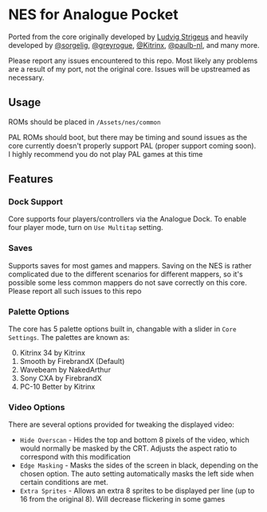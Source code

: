 # NES for Analogue Pocket

Ported from the core originally developed by [Ludvig Strigeus](https://github.com/strigeus/fpganes) and heavily developed by [@sorgelig](https://github.com/sorgelig), [@greyrogue](https://github.com/greyrogue), [@Kitrinx](https://github.com/Kitrinx), [@paulb-nl](https://github.com/paulb-nl), and many more.

Please report any issues encountered to this repo. Most likely any problems are a result of my port, not the original core. Issues will be upstreamed as necessary.

## Usage

ROMs should be placed in `/Assets/nes/common`

PAL ROMs should boot, but there may be timing and sound issues as the core currently doesn't properly support PAL (proper support coming soon). I highly recommend you do not play PAL games at this time

## Features

### Dock Support

Core supports four players/controllers via the Analogue Dock. To enable four player mode, turn on `Use Multitap` setting.

### Saves

Supports saves for most games and mappers. Saving on the NES is rather complicated due to the different scenarios for different mappers, so it's possible some less common mappers do not save correctly on this core. Please report all such issues to this repo

### Palette Options

The core has 5 palette options built in, changable with a slider in `Core Settings`. The palettes are known as:

0. Kitrinx 34 by Kitrinx
1. Smooth by FirebrandX (Default)
2. Wavebeam by NakedArthur
3. Sony CXA by FirebrandX
4. PC-10 Better by Kitrinx

### Video Options

There are several options provided for tweaking the displayed video:

* `Hide Overscan` - Hides the top and bottom 8 pixels of the video, which would normally be masked by the CRT. Adjusts the aspect ratio to correspond with this modification
* `Edge Masking` - Masks the sides of the screen in black, depending on the chosen option. The auto setting automatically masks the left side when certain conditions are met.
* `Extra Sprites` - Allows an extra 8 sprites to be displayed per line (up to 16 from the original 8). Will decrease flickering in some games
